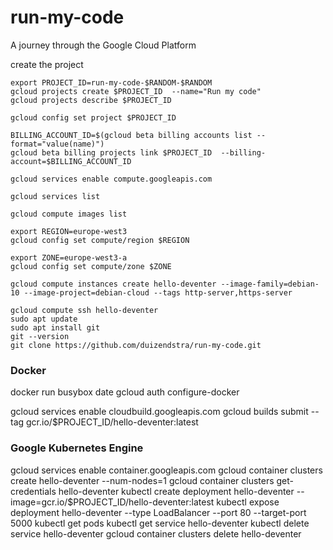 # run-my-code
A journey through the Google Cloud Platform

create the project
```
export PROJECT_ID=run-my-code-$RANDOM-$RANDOM
gcloud projects create $PROJECT_ID  --name="Run my code" 
gcloud projects describe $PROJECT_ID
```

```
gcloud config set project $PROJECT_ID
```

```
BILLING_ACCOUNT_ID=$(gcloud beta billing accounts list --format="value(name)")
gcloud beta billing projects link $PROJECT_ID  --billing-account=$BILLING_ACCOUNT_ID
```


```
gcloud services enable compute.googleapis.com
```

```
gcloud services list
```

```
gcloud compute images list
```

```
export REGION=europe-west3
gcloud config set compute/region $REGION
```

```
export ZONE=europe-west3-a
gcloud config set compute/zone $ZONE
```

```
gcloud compute instances create hello-deventer --image-family=debian-10 --image-project=debian-cloud --tags http-server,https-server
```

```
gcloud compute ssh hello-deventer
sudo apt update
sudo apt install git
git --version
git clone https://github.com/duizendstra/run-my-code.git
```


### Docker
docker run busybox date
gcloud auth configure-docker

gcloud services enable cloudbuild.googleapis.com
gcloud builds submit --tag gcr.io/$PROJECT_ID/hello-deventer:latest

### Google Kubernetes Engine
gcloud services enable container.googleapis.com
gcloud container clusters create hello-deventer --num-nodes=1
gcloud container clusters get-credentials hello-deventer
kubectl create deployment hello-deventer --image=gcr.io/$PROJECT_ID/hello-deventer:latest
kubectl expose deployment hello-deventer --type LoadBalancer --port 80 --target-port 5000
kubectl get pods
kubectl get service hello-deventer
kubectl delete service hello-deventer
gcloud container clusters delete hello-deventer
